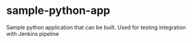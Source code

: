 # sample-python-app
Sample python application that can be built. Used for testing integration with Jenkins pipeline
